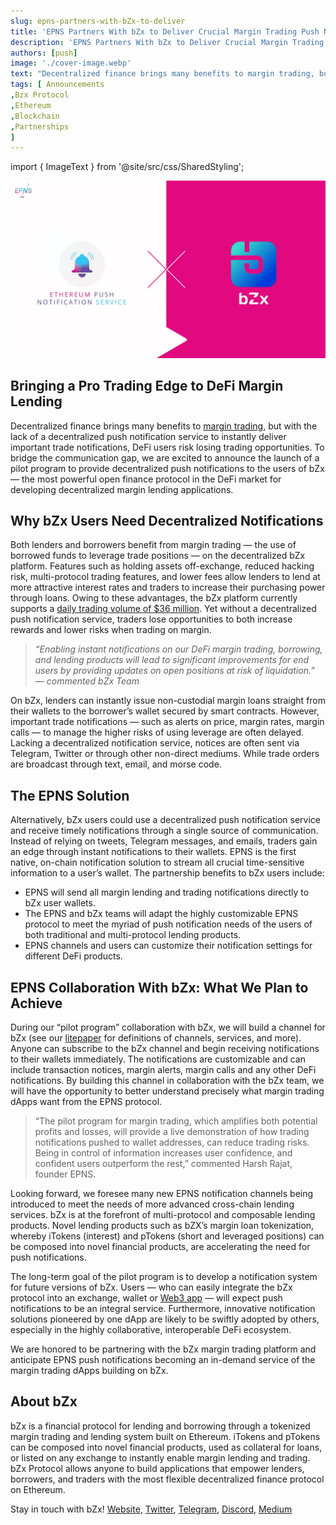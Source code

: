 ```yaml
---
slug: epns-partners-with-bZx-to-deliver
title: 'EPNS Partners With bZx to Deliver Crucial Margin Trading Push Notifications to Wallets'
description: 'EPNS Partners With bZx to Deliver Crucial Margin Trading Push Notifications to Wallets'
authors: [push]
image: './cover-image.webp'
text: "Decentralized finance brings many benefits to margin trading, but with the lack of a decentralized push notification service to instantly deliver important trade notifications, DeFi users risk losing trading opportunities."
tags: [ Announcements
,Bzx Protocol
,Ethereum
,Blockchain
,Partnerships
]
---
```


import { ImageText } from '@site/src/css/SharedStyling';

![Cover Image of EPNS Partners With bZx to Deliver Crucial Margin Trading Push Notifications to Wallets](./cover-image.webp)

<!--truncate-->

## **Bringing a Pro Trading Edge to DeFi Margin Lending**

Decentralized finance brings many benefits to [margin trading](https://www.investopedia.com/terms/m/margin.asp), but with the lack of a decentralized push notification service to instantly deliver important trade notifications, DeFi users risk losing trading opportunities. To bridge the communication gap, we are excited to announce the launch of a pilot program to provide decentralized push notifications to the users of bZx — the most powerful open finance protocol in the DeFi market for developing decentralized margin lending applications.

## **Why bZx Users Need Decentralized Notifications**

Both lenders and borrowers benefit from margin trading — the use of borrowed funds to leverage trade positions — on the decentralized bZx platform. Features such as holding assets off-exchange, reduced hacking risk, multi-protocol trading features, and lower fees allow lenders to lend at more attractive interest rates and traders to increase their purchasing power through loans. Owing to these advantages, the bZx platform currently supports a [daily trading volume of $36 million](https://coinmarketcap.com/currencies/bzx-protocol/). Yet without a decentralized push notification service, traders lose opportunities to both increase rewards and lower risks when trading on margin.

> _“Enabling instant notifications on our DeFi margin trading, borrowing, and lending products will lead to significant improvements for end users by providing updates on open positions at risk of liquidation.” — commented bZx Team_

On bZx, lenders can instantly issue non-custodial margin loans straight from their wallets to the borrower’s wallet secured by smart contracts. However, important trade notifications — such as alerts on price, margin rates, margin calls — to manage the higher risks of using leverage are often delayed. Lacking a decentralized notification service, notices are often sent via Telegram, Twitter or through other non-direct mediums. While trade orders are broadcast through text, email, and morse code.

## **The EPNS Solution**

Alternatively, bZx users could use a decentralized push notification service and receive timely notifications through a single source of communication. Instead of relying on tweets, Telegram messages, and emails, traders gain an edge through instant notifications to their wallets. EPNS is the first native, on-chain notification solution to stream all crucial time-sensitive information to a user’s wallet. The partnership benefits to bZx users include:

- EPNS will send all margin lending and trading notifications directly to bZx user wallets.
- The EPNS and bZx teams will adapt the highly customizable EPNS protocol to meet the myriad of push notification needs of the users of both traditional and multi-protocol lending products.
- EPNS channels and users can customize their notification settings for different DeFi products.

## **EPNS Collaboration With bZx: What We Plan to Achieve**

During our “pilot program” collaboration with bZx, we will build a channel for bZx (see our [litepaper](https://medium.com/ethereum-push-notification-service/ethereum-push-notification-service-litepaper-e7ca0a662862) for definitions of channels, services, and more). Anyone can subscribe to the bZx channel and begin receiving notifications to their wallets immediately. The notifications are customizable and can include transaction notices, margin alerts, margin calls and any other DeFi notifications. By building this channel in collaboration with the bZx team, we will have the opportunity to better understand precisely what margin trading dApps want from the EPNS protocol.

> “The pilot program for margin trading, which amplifies both potential profits and losses, will provide a live demonstration of how trading notifications pushed to wallet addresses, can reduce trading risks. Being in control of information increases user confidence, and confident users outperform the rest,” commented Harsh Rajat, founder EPNS.

Looking forward, we foresee many new EPNS notification channels being introduced to meet the needs of more advanced cross-chain lending services. bZx is at the forefront of multi-protocol and composable lending products. Novel lending products such as bZX’s margin loan tokenization, whereby iTokens (interest) and pTokens (short and leveraged positions) can be composed into novel financial products, are accelerating the need for push notifications.

The long-term goal of the pilot program is to develop a notification system for future versions of bZx. Users — who can easily integrate the bZx protocol into an exchange, wallet or [Web3 app](https://cryptopurview.com/internet-evolution-with-web-3-0-and-blockchain-role-in-it/) — will expect push notifications to be an integral service. Furthermore, innovative notification solutions pioneered by one dApp are likely to be swiftly adopted by others, especially in the highly collaborative, interoperable DeFi ecosystem.

We are honored to be partnering with the bZx margin trading platform and anticipate EPNS push notifications becoming an in-demand service of the margin trading dApps building on bZx.

## **About bZx**

bZx is a financial protocol for lending and borrowing through a tokenized margin trading and lending system built on Ethereum. iTokens and pTokens can be composed into novel financial products, used as collateral for loans, or listed on any exchange to instantly enable margin lending and trading. bZx Protocol allows anyone to build applications that empower lenders, borrowers, and traders with the most flexible decentralized finance protocol on Ethereum.

Stay in touch with bZx! [Website](https://bzx.network/), [Twitter](https://twitter.com/bZxHQ), [Telegram](https://t.me/b0xNet), [Discord](https://discord.com/invite/KD2mawcwPe), [Medium](https://medium.com/bzxnetwork)
